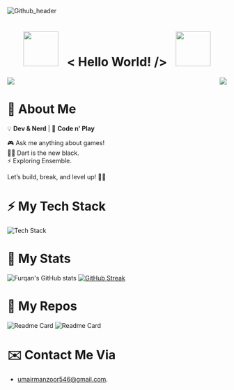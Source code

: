 ![Github_header](https://user-images.githubusercontent.com/88898454/162613510-d24014b6-b4ea-4f67-ba4a-19b4d956ceab.png)

<h1 align="center">
  <img src="https://user-images.githubusercontent.com/88898454/162615569-25a9d7d3-9235-4322-805f-1438d2b79e43.gif" width="80">
  &nbsp; < Hello World! /> &nbsp;
  <img src="https://user-images.githubusercontent.com/88898454/162615569-25a9d7d3-9235-4322-805f-1438d2b79e43.gif" width="80">
</h1>


<div style="display: flex;
  justify-content: space-between;">
  <img src="https://readme-typing-svg.herokuapp.com?font=Poppins&lines=I+am+Umair+Manzoor;A+Computer+Scientist;Software+Developer;Currently+learning+lowcode+Development">
  <img src="https://media1.giphy.com/media/9rtpurjbqiqZXbBBet/giphy.gif" align = "right">
</div>

# 👾 About Me  

💡 **Dev & Nerd** | 🚀 **Code n' Play**  

🎮 Ask me anything about games!  
🧑‍💻 Dart is the new black.  
⚡ Exploring Ensemble.

Let’s build, break, and level up! 🚀🔥

# ⚡ My Tech Stack
![Tech Stack](https://cardify.vercel.app/api/badges?border=false&borderColor=%23ddd&borderWidth=2&iconColor=&icons=flutter%2Cunity%2Cdart%2Ccsharp%2Cunrealengine%2Ccplusplus%2Csolidity%2Cethereum&preset=dark&shadow=true&width=200)

<!-- # 📈 GitHub Activity Graph:
![Umair's GitHub activity graph](https://activity-graph.herokuapp.com/graph?username=Umair-Manzoor-47&hide_border=true&theme=redical)--->
# 🚀 My Stats
![Furqan's GitHub stats](https://github-readme-stats.vercel.app/api?username=Umair-Manzoor-47&show_icons=true&theme=transparent&hide_border=true)
[![GitHub Streak](http://github-readme-streak-stats.herokuapp.com?user=Umair-Manzoor-47&theme=onedark&hide_border=true&date_format=M%20j%5B%2C%20Y%5D)](https://git.io/streak-stats)

# 🐶 My Repos
![Readme Card](https://github-readme-stats.vercel.app/api/pin/?username=Umair-Manzoor-47&repo=framework&show_icons=true&theme=transparent&hide_border=true)
![Readme Card](https://github-readme-stats.vercel.app/api/pin/?username=Umair-Manzoor-47&repo=smart-contract-exercises&show_icons=true&theme=transparent&hide_border=true)

# ✉️ Contact Me Via
- <p><a href="mailto:umairmanzoor546@gmail.com">umairmanzoor546@gmail.com</a>.</p>
